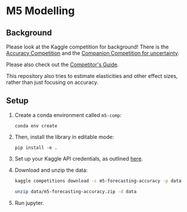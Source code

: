 # M5 Modelling

## Background

Please look at the Kaggle competition for background!
There is the [Accuracy Competition](https://www.kaggle.com/c/m5-forecasting-accuracy)
and the [Companion Competition for uncertainty](https://www.kaggle.com/c/m5-forecasting-uncertainty).

Please also check out the [Competitor's Guide](https://mofc.unic.ac.cy/m5-competition/).

This repository also tries to estimate elasticities and other effect sizes,
rather than just focusing on accuracy.

## Setup

1. Create a conda environment called `m5-comp`:

    `conda env create`

2. Then, install the library in editable mode:

    `pip install -e .`

3. Set up your Kaggle API credentials, as outlined [here](https://github.com/Kaggle/kaggle-api#api-credentials).

4. Download and unzip the data:

    ```bash
    kaggle competitions download -c m5-forecasting-accuracy -p data

    unzip data/m5-forecasting-accuracy.zip -d data
    ```

5. Run jupyter.
